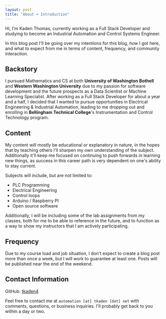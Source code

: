 ```yaml
---
layout: post
title: "About + Introduction"
---
```


Hi, I'm Kaden Thomas, currently working as a Full Stack Developer and studying to
become an Industrial Automation and Control Systems Engineer.

In this blog post I'll be going over my intentions for this blog, how I got here,
and what to expect from me in terms of content, frequency, and community interaction.

## Backstory

I pursued Mathematics and CS at both **University of Washington Bothell** and **Western Washington University** due
to my passion for software development and the future prospects as a Data Scientist or Machine Learning Specialist.
After working as a Full Stack Developer for about a year and a half, I decided that I wanted to pursue opportunities
in Electrical Engineering & Industrial Automation, leading to me dropping out and enrolling in **Bellingham Technical College**'s
Instrumentation and Control Technology program.

## Content

My content will mostly be educational or explanatory in nature, in the hopes that by teaching others I'll sharpen
my own understanding of the subject. Additionally it'll keep me focused on continuing to push forwards in learning
new things, as success in this career path is very dependent on one's ability to stay current.

Subjects will include, but are not limited to:

- PLC Programming
- Electrical Engineering
- Control loops
- Arduino / Raspberry PI
- Open source software

Additionally, I will be including some of the lab assignments from my classes, both for me to be able to reference
in the future, and to function as a way to show my instructors that I am actively participating.

## Frequency

Due to my course load and job situation, I don't expect to create a blog post more than once a week, but I will
work to guarantee at least one. Posts will be published near the end of the weekend.

## Contact Information

GitHub: [tkaden4](https://github.com/tkaden4)

Feel free to contact me at `automation [at] tkaden [dot] net` with comments, questions, or business inquiries.
I'll probably get back to you within a day or two.
